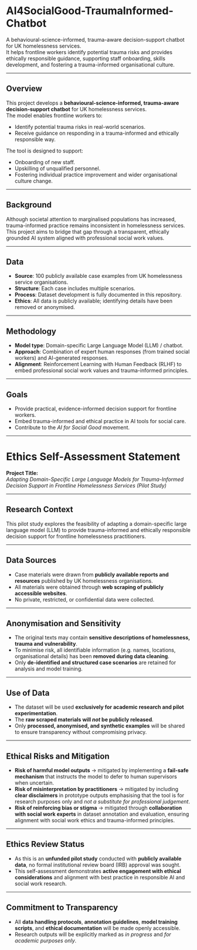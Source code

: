 # AI4SocialGood-TraumaInformed-Chatbot

A behavioural-science-informed, trauma-aware decision-support chatbot for UK homelessness services.  
It helps frontline workers identify potential trauma risks and provides ethically responsible guidance, supporting staff onboarding, skills development, and fostering a trauma-informed organisational culture.

---

## Overview

This project develops a **behavioural-science-informed, trauma-aware decision-support chatbot** for UK homelessness services.  
The model enables frontline workers to:

- Identify potential trauma risks in real-world scenarios.
- Receive guidance on responding in a trauma-informed and ethically responsible way.

The tool is designed to support:

- Onboarding of new staff.
- Upskilling of unqualified personnel.
- Fostering individual practice improvement and wider organisational culture change.

---

## Background

Although societal attention to marginalised populations has increased, trauma-informed practice remains inconsistent in homelessness services.  
This project aims to bridge that gap through a transparent, ethically grounded AI system aligned with professional social work values.

---

## Data

- **Source**: 100 publicly available case examples from UK homelessness service organisations.  
- **Structure**: Each case includes multiple scenarios.  
- **Process**: Dataset development is fully documented in this repository.  
- **Ethics**: All data is publicly available; identifying details have been removed or anonymised.  

---

## Methodology

- **Model type**: Domain-specific Large Language Model (LLM) / chatbot.  
- **Approach**: Combination of expert human responses (from trained social workers) and AI-generated responses.  
- **Alignment**: Reinforcement Learning with Human Feedback (RLHF) to embed professional social work values and trauma-informed principles.  

---

## Goals

- Provide practical, evidence-informed decision support for frontline workers.  
- Embed trauma-informed and ethical practice in AI tools for social care.  
- Contribute to the *AI for Social Good* movement.  

---

# Ethics Self-Assessment Statement  

**Project Title:**  
*Adapting Domain-Specific Large Language Models for Trauma-Informed Decision Support in Frontline Homelessness Services (Pilot Study)*  

---

## Research Context  
This pilot study explores the feasibility of adapting a domain-specific large language model (LLM) to provide trauma-informed and ethically responsible decision support for frontline homelessness practitioners.  

---

## Data Sources  
- Case materials were drawn from **publicly available reports and resources** published by UK homelessness organisations.  
- All materials were obtained through **web scraping of publicly accessible websites**.  
- No private, restricted, or confidential data were collected.  

---

## Anonymisation and Sensitivity  
- The original texts may contain **sensitive descriptions of homelessness, trauma and vulnerability**.  
- To minimise risk, all identifiable information (e.g. names, locations, organisational details) has been **removed during data cleaning**.  
- Only **de-identified and structured case scenarios** are retained for analysis and model training.  

---

## Use of Data  
- The dataset will be used **exclusively for academic research and pilot experimentation**.  
- The **raw scraped materials will *not* be publicly released**.  
- Only **processed, anonymised, and synthetic examples** will be shared to ensure transparency without compromising privacy.  

---

## Ethical Risks and Mitigation  
- **Risk of harmful model outputs** → mitigated by implementing a **fail-safe mechanism** that instructs the model to defer to human supervisors when uncertain.  
- **Risk of misinterpretation by practitioners** → mitigated by including **clear disclaimers** in prototype outputs emphasising that the tool is for research purposes only and *not a substitute for professional judgement*.  
- **Risk of reinforcing bias or stigma** → mitigated through **collaboration with social work experts** in dataset annotation and evaluation, ensuring alignment with social work ethics and trauma-informed principles.  

---

## Ethics Review Status  
- As this is an **unfunded pilot study** conducted with **publicly available data**, no formal institutional review board (IRB) approval was sought.  
- This self-assessment demonstrates **active engagement with ethical considerations** and alignment with best practice in responsible AI and social work research.  

---

## Commitment to Transparency  
- All **data handling protocols**, **annotation guidelines**, **model training scripts**, and **ethical documentation** will be made openly accessible.  
- Research outputs will be explicitly marked as *in progress* and *for academic purposes only*.  

